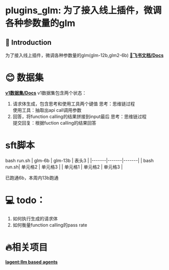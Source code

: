 # plugins_glm: 为了接入线上插件，微调各种参数量的glm

## 📖 Introduction
为了接入线上插件，微调各种参数量的glm(glm-12b,glm2-6b)
[**📖飞书文档/Docs**](https://lslfd0slxc.feishu.cn/docxGgZYdKAuWoD6p6xxdVVcoumoncg)

# 😊 数据集
[**v1数据集/Docs**](https://huggingface.co/datasets/orlando1021/toolglm_v1)
v1数据集包含两个状态：
1. 请求体生成，包含思考和使用工具两个键值
    思考：思维链过程   
    使用工具：抽取出api call调用参数
2. 回答，将function calling的结果拼接到input最后
    思考：思维链过程   
    提交回复：根据fuction calling的结果回答


# sft脚本
bash run.sh
| glm-6b | glm-13b | 表头3 |
|-------|-------|-------|
| bash run.sh| 单元格2 | 单元格3 |
| 单元格1 | 单元格2 | 单元格3 |

已跑通6b，本周内13b跑通

# 💻 todo：
1. 如何执行生成的请求体
2. 如何衡量function calling的pass rate

# 🔥相关项目
[**lagent:llm based agents**](https://github.com/InternLM/lagent/blob/main/README_zh-CN.md)